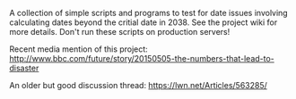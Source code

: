 A collection of simple scripts and programs to test for date issues involving calculating dates beyond the critial date in 2038. See the project wiki for more details. Don't run these scripts on production servers!

Recent media mention of this project:
http://www.bbc.com/future/story/20150505-the-numbers-that-lead-to-disaster

An older but good discussion thread:
https://lwn.net/Articles/563285/
